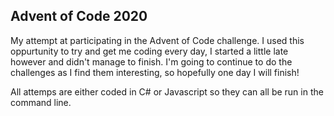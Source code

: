 ## Advent of Code 2020

My attempt at participating in the Advent of Code challenge. I used this oppurtunity to try and get me coding every day, I started a little late however and didn't manage to 
finish. I'm going to continue to do the challenges as I find them interesting, so hopefully one day I will finish! <br>

All attemps are either coded in C# or Javascript so they can all be run in the command line.



